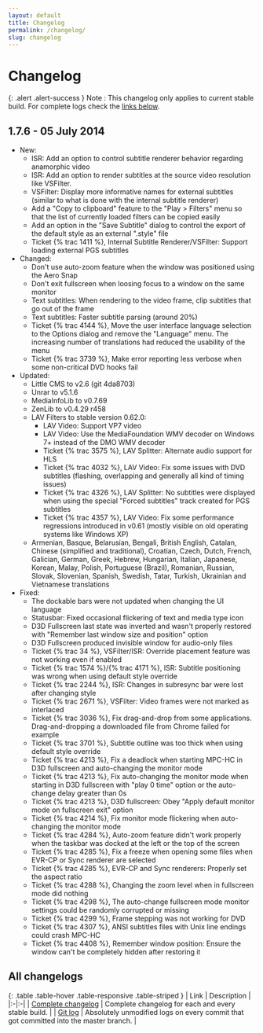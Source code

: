```yaml
---
layout: default
title: Changelog
permalink: /changelog/
slug: changelog
---
```


# Changelog

{: .alert .alert-success }
Note
: This changelog only applies to current stable build.
For complete logs check the [links below](#all-changelogs).


## 1.7.6 - 05 July 2014
* New:
  * ISR: Add an option to control subtitle renderer behavior regarding anamorphic video
  * ISR: Add an option to render subtitles at the source video resolution like VSFilter.
  * VSFilter: Display more informative names for external subtitles (similar to what is done with the internal subtitle renderer)
  * Add a "Copy to clipboard" feature to the "Play > Filters" menu so that the list of currently loaded filters can be copied easily
  * Add an option in the "Save Subtitle" dialog to control the export of the default style as an external ".style" file
  * Ticket {% trac 1411 %}, Internal Subtitle Renderer/VSFilter: Support loading external PGS subtitles
* Changed:
  * Don't use auto-zoom feature when the window was positioned using the Aero Snap
  * Don't exit fullscreen when loosing focus to a window on the same monitor
  * Text subtitles: When rendering to the video frame, clip subtitles that go out of the frame
  * Text subtitles: Faster subtitle parsing (around 20%)
  * Ticket {% trac 4144 %}, Move the user interface language selection to the Options dialog and remove the "Language" menu.
    The increasing number of translations had reduced the usability of the menu
  * Ticket {% trac 3739 %}, Make error reporting less verbose when some non-critical DVD hooks fail
* Updated:
  * Little CMS to v2.6 (git 4da8703)
  * Unrar to v5.1.6
  * MediaInfoLib to v0.7.69
  * ZenLib to v0.4.29 r458
  * LAV Filters to stable version 0.62.0:
      * LAV Video: Support VP7 video
      * LAV Video: Use the MediaFoundation WMV decoder on Windows 7+ instead of the DMO WMV decoder
      * Ticket {% trac 3575 %}, LAV Splitter: Alternate audio support for HLS
      * Ticket {% trac 4032 %}, LAV Video: Fix some issues with DVD subtitles (flashing, overlapping and generally all kind of timing issues)
      * Ticket {% trac 4326 %}, LAV Splitter: No subtitles were displayed when using the special "Forced subtitles" track created for PGS subtitles
      * Ticket {% trac 4357 %}, LAV Video: Fix some performance regressions introduced in v0.61 (mostly visible on old operating systems like Windows XP)
  * Armenian, Basque, Belarusian, Bengali, British English, Catalan, Chinese (simplified and traditional), Croatian,
    Czech, Dutch, French, Galician, German, Greek, Hebrew, Hungarian, Italian, Japanese, Korean, Malay, Polish, Portuguese (Brazil),
    Romanian, Russian, Slovak, Slovenian, Spanish, Swedish, Tatar, Turkish, Ukrainian and Vietnamese translations
* Fixed:
  * The dockable bars were not updated when changing the UI language
  * Statusbar: Fixed occasional flickering of text and media type icon
  * D3D Fullscreen last state was inverted and wasn't properly restored with "Remember last window size and position" option
  * D3D Fullscreen produced invisible window for audio-only files
  * Ticket {% trac 34 %}, VSFilter/ISR: Override placement feature was not working even if enabled
  * Ticket {% trac 1574 %}/{% trac 4171 %}, ISR: Subtitle positioning was wrong when using default style override
  * Ticket {% trac 2244 %}, ISR: Changes in subresync bar were lost after changing style
  * Ticket {% trac 2671 %}, VSFilter: Video frames were not marked as interlaced
  * Ticket {% trac 3036 %}, Fix drag-and-drop from some applications. Drag-and-dropping a downloaded file from Chrome failed for example
  * Ticket {% trac 3701 %}, Subtitle outline was too thick when using default style override
  * Ticket {% trac 4213 %}, Fix a deadlock when starting MPC-HC in D3D fullscreen and auto-changing the monitor mode
  * Ticket {% trac 4213 %}, Fix auto-changing the monitor mode when starting in D3D fullscreen with "play 0 time" option
    or the auto-change delay greater than 0s
  * Ticket {% trac 4213 %}, D3D fullscreen: Obey "Apply default monitor mode on fullscreen exit" option
  * Ticket {% trac 4214 %}, Fix monitor mode flickering when auto-changing the monitor mode
  * Ticket {% trac 4284 %}, Auto-zoom feature didn't work properly when the taskbar was docked at the left or the top of the screen
  * Ticket {% trac 4285 %}, Fix a freeze when opening some files when EVR-CP or Sync renderer are selected
  * Ticket {% trac 4285 %}, EVR-CP and Sync renderers: Properly set the aspect ratio
  * Ticket {% trac 4288 %}, Changing the zoom level when in fullscreen mode did nothing
  * Ticket {% trac 4298 %}, The auto-change fullscreen mode monitor settings could be randomly corrupted or missing
  * Ticket {% trac 4299 %}, Frame stepping was not working for DVD
  * Ticket {% trac 4307 %}, ANSI subtitles files with Unix line endings could crash MPC-HC
  * Ticket {% trac 4408 %}, Remember window position: Ensure the window can't be completely hidden after restoring it


## All changelogs

{: .table .table-hover .table-responsive .table-striped }
| Link | Description |
|:-|:-|
| [Complete changelog](https://trac.mpc-hc.org/wiki/Changelog) | Complete changelog for each and every stable build. |
| [Git log](https://github.com/mpc-hc/mpc-hc/commits/master/) | Absolutely unmodified logs on every commit that got committed into the master branch. |
